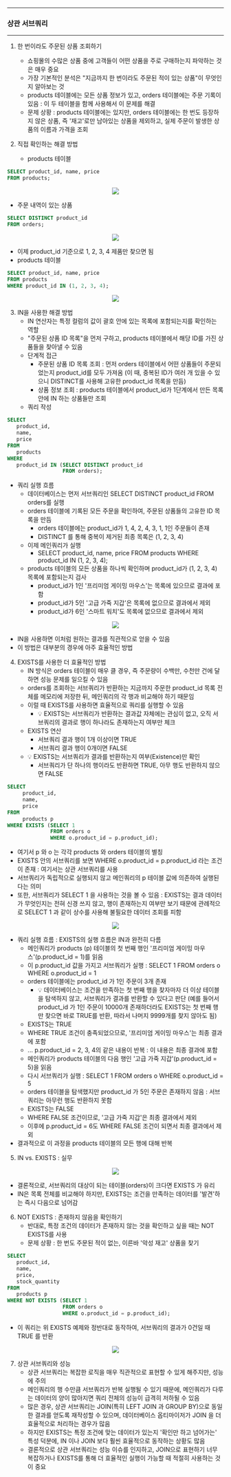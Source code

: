 -----
### 상관 서브쿼리
-----
1. 한 번이라도 주문된 상품 조회하기
   - 쇼핑몰의 수많은 상품 중에 고객들이 어떤 상품을 주로 구매하는지 파악하는 것은 매우 중요
   - 가장 기본적인 분석은 "지금까지 한 번이라도 주문된 적이 있는 상품"이 무엇인지 알아보는 것
   - products 테이블에는 모든 상품 정보가 있고, orders 테이블에는 주문 기록이 있음 : 이 두 테이블을 함께 사용해서 이 문제를 해결
   - 문제 상황 : products 테이블에는 있지만, orders 테이블에는 한 번도 등장하지 않은 상품, 즉 '재고'로만 남아있는 상품을 제외하고, 실제 주문이 발생한 상품의 이름과 가격을 조회

2. 직접 확인하는 해결 방법
   - products 테이블
```sql
SELECT product_id, name, price
FROM products;
```
<div align="center">
<img src="https://github.com/user-attachments/assets/30da3247-15d9-4674-8f7f-74ccd4cb2aab">
</div>

   - 주문 내역이 있는 상품
```sql
SELECT DISTINCT product_id
FROM orders;
```
<div align="center">
<img src="https://github.com/user-attachments/assets/f6585136-cf3d-40ce-8e20-0334d32505ed">
</div>

   - 이제 product_id 기준으로 1, 2, 3, 4 제품만 찾으면 됨
   - products 테이블
```sql
SELECT product_id, name, price
FROM products
WHERE product_id IN (1, 2, 3, 4);
```
<div align="center">
<img src="https://github.com/user-attachments/assets/23d6c2ec-4c62-47c4-afda-f4700b3e652f">
</div>

3. IN을 사용한 해결 방법
   - IN 연산자는 특정 컬럼의 값이 괄호 안에 있는 목록에 포함되는지를 확인하는 역할
   - "주문된 상품 ID 목록"을 먼저 구하고, products 테이블에서 해당 ID를 가진 상품들을 찾아낼 수 있음
   - 단계적 접근
      + 주문된 상품 ID 목록 조회 : 먼저 orders 테이블에서 어떤 상품들이 주문되었는지 product_id를 모두 가져옴 (이 때, 중복된 ID가 여러 개 있을 수 있으니 DISTINCT를 사용해 고유한 product_id 목록을 만듬)
      + 상품 정보 조회 : products 테이블에서 product_id가 1단계에서 만든 목록 안에 IN 하는 상품들만 조회
   - 쿼리 작성
```sql
SELECT
   product_id,
   name,
   price
FROM
   products
WHERE
   product_id IN (SELECT DISTINCT product_id
                  FROM orders);
```
   - 쿼리 실행 흐름
     + 데이터베이스는 먼저 서브쿼리인 SELECT DISTINCT product_id FROM orders를 실행
     + orders 테이블에 기록된 모든 주문을 확인하여, 주문된 상품들의 고유한 ID 목록을 만듬
       * orders 테이블에는 product_id가 1, 4, 2, 4, 3, 1, 1인 주문들이 존재
       * DISTINCT 를 통해 중복이 제거된 최종 목록은 (1, 2, 3, 4)
     + 이제 메인쿼리가 실행
       * SELECT product_id, name, price FROM products WHERE product_id IN (1, 2, 3, 4);
     + products 테이블의 모든 상품을 하나씩 확인하며 product_id가 (1, 2, 3, 4) 목록에 포함되는지 검사
       * product_id가 1인 '프리미엄 게이밍 마우스'는 목록에 있으므로 결과에 포함
       * product_id가 5인 '고급 가죽 지갑'은 목록에 없으므로 결과에서 제외
       * product_id가 6인 '스마트 워치'도 목록에 없으므로 결과에서 제외
<div align="center">
<img src="https://github.com/user-attachments/assets/5801145b-e157-46ae-ae04-695b229f376e">
</div>

   - IN을 사용하면 이처럼 원하는 결과를 직관적으로 얻을 수 있음
   - 이 방법은 대부분의 경우에 아주 효율적인 방법

4. EXISTS를 사용한 더 효율적인 방법
   - IN 방식은 orders 테이블이 매우 클 경우, 즉 주문량이 수백만, 수천만 건에 달하면 성능 문제를 일으킬 수 있음
   - orders를 조회하는 서브쿼리가 반환하는 지금까지 주문한 product_id 목록 전체를 메모리에 저장한 뒤, 메인쿼리의 각 행과 비교해야 하기 때문임
   - 이럴 때 EXISTS를 사용하면 효율적으로 쿼리를 실행할 수 있음
      + 💡 EXISTS는 서브쿼리가 반환하는 결과값 자체에는 관심이 없고, 오직 서브쿼리의 결과로 행이 하나라도 존재하는지 여부만 체크
   - EXISTS 연산
      + 서브쿼리 결과 행이 1개 이상이면 TRUE
      + 서브쿼리 결과 행이 0개이면 FALSE
   - 💡  EXISTS는 서브쿼리가 결과를 반환하는지 여부(Existence)만 확인
      + 서브쿼리가 단 하나의 행이라도 반환하면 TRUE, 아무 행도 반환하지 않으면 FALSE
```sql
SELECT
     product_id,
     name,
     price
FROM
     products p
WHERE EXISTS (SELECT 1
              FROM orders o
              WHERE o.product_id = p.product_id);
```
   - 여기서 p 와 o 는 각각 products 와 orders 테이블의 별칭
   - EXISTS 안의 서브쿼리를 보면 WHERE o.product_id = p.product_id 라는 조건이 존재 : 여기서는 상관 서브쿼리를 사용
   - 서브쿼리가 독립적으로 실행되지 않고 메인쿼리의 p 테이블 값에 의존하여 실행된다는 의미
   - 또한, 서브쿼리가 SELECT 1 을 사용하는 것을 볼 수 있음 : EXISTS는 결과 데이터가 무엇인지는 전혀 신경 쓰지 않고, 행이 존재하는지 여부만 보기 때문에 관례적으로 SELECT 1 과 같이 상수를 사용해 불필요한 데이터 조회를 피함
<div align="center">
<img src="https://github.com/user-attachments/assets/f071bea1-9538-4129-826c-281263d5e986">
</div>

   - 쿼리 실행 흐름 : EXISTS의 실행 흐름은 IN과 완전히 다름
     + 메인쿼리가 products (p) 테이블의 첫 번째 행인 '프리미엄 게이밍 마우스'(p.product_id = 1)를 읽음
     + 이 p.product_id 값을 가지고 서브쿼리가 실행 : SELECT 1 FROM orders o WHERE o.product_id = 1
     + orders 테이블에는 product_id 가 1인 주문이 3개 존재
        * 💡 데이터베이스는 조건을 만족하는 첫 번째 행을 찾자마자 더 이상 테이블을 탐색하지 않고, 서브쿼리가 결과를 반환할 수 있다고 판단 (예를 들어서 product_id 가 1인 주문이 10000개 존재하더라도 EXISTS는 첫 번째 행만 찾으면 바로 TRUE를 반환, 따라서 나머지 9999개를 찾지 않아도 됨)
     + EXISTS는 TRUE
     + WHERE TRUE 조건이 충족되었으므로, '프리미엄 게이밍 마우스'는 최종 결과에 포함
     + ... p.product_id = 2, 3, 4의 같은 내용이 반복 : 이 내용은 최종 결과에 포함
     + 메인쿼리가 products 테이블의 다음 행인 '고급 가죽 지갑'(p.product_id = 5)을 읽음
     + 다시 서브쿼리가 실행 : SELECT 1 FROM orders o WHERE o.product_id = 5
     + orders 테이블을 탐색했지만 product_id 가 5인 주문은 존재하지 않음 : 서브쿼리는 아무런 행도 반환하지 못함
     + EXISTS는 FALSE
     + WHERE FALSE 조건이므로, '고급 가죽 지갑'은 최종 결과에서 제외
     + 이후에 p.product_id = 6도 WHERE FALSE 조건이 되면서 최종 결과에서 제외
   - 결과적으로 이 과정을 products 테이블의 모든 행에 대해 반복

5. IN vs. EXISTS : 실무
<div align="center">
<img src="https://github.com/user-attachments/assets/08b7b7fd-a00c-46a5-b59e-805ee407782b">
</div>

  - 결론적으로, 서브쿼리의 대상이 되는 테이블(orders)이 크다면 EXISTS 가 유리
  - IN은 목록 전체를 비교해야 하지만, EXISTS는 조건을 만족하는 데이터를 '발견'하는 즉시 다음으로 넘어감

6. NOT EXISTS : 존재하지 않음을 확인하기
   - 반대로, 특정 조건의 데이터가 존재하지 않는 것을 확인하고 싶을 때는 NOT EXISTS를 사용
   - 문제 상황 : 한 번도 주문된 적이 없는, 이른바 '악성 재고' 상품을 찾기
```sql
SELECT
   product_id,
   name,
   price,
   stock_quantity
FROM
   products p
WHERE NOT EXISTS (SELECT 1
                  FROM orders o
                  WHERE o.product_id = p.product_id);
```
   - 이 쿼리는 위 EXISTS 예제와 정반대로 동작하여, 서브쿼리의 결과가 0건일 때 TRUE 를 반환
<div align="center">
<img src="https://github.com/user-attachments/assets/620a719c-db41-484d-b509-4b516df6f3d6">
</div>

7. 상관 서브쿼리와 성능
   - 상관 서브쿼리는 복잡한 로직을 매우 직관적으로 표현할 수 있게 해주지만, 성능에 주의
   - 메인쿼리의 행 수만큼 서브쿼리가 반복 실행될 수 있기 때문에, 메인쿼리가 다루는 데이터의 양이 많아지면 쿼리 전체의 성능이 급격히 저하될 수 있음
   - 많은 경우, 상관 서브쿼리는 JOIN(특히 LEFT JOIN 과 GROUP BY)으로 동일한 결과를 얻도록 재작성할 수 있으며, 데이터베이스 옵티마이저가 JOIN 을 더 효율적으로 처리하는 경우가 많음
   - 하지만 EXISTS는 특정 조건에 맞는 데이터가 있는지 '확인만 하고 넘어가는' 특성 덕분에, IN 이나 JOIN 보다 훨씬 효율적으로 동작하는 상황도 많음
   - 결론적으로 상관 서브쿼리는 성능 이슈를 인지하고, JOIN으로 표현하기 너무 복잡하거나 EXISTS를 통해 더 효율적인 실행이 가능할 때 적절히 사용하는 것이 중요
